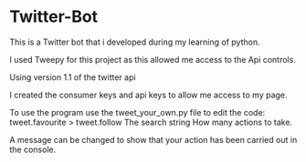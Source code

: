 # Twitter-Bot

 This is a Twitter bot that i developed during my learning of python. 

 I used Tweepy for this project as this allowed me access to the Api controls. 

 Using version 1.1 of the twitter api

 I created the consumer keys and api keys to allow me access to my page.

 To use the program use the tweet_your_own.py file to edit the code:
 tweet.favourite > tweet.follow
 The search string 
 How many actions to take.

 A message can be changed to show that your action has been carried out in the console. 

